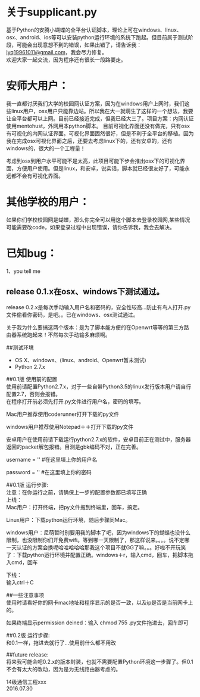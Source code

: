 # 关于supplicant.py
基于Python的安腾小蝴蝶的全平台认证脚本，理论上可在windows、linux、osx、android、ios等可以安装python运行环境的系统下跑起。但目前属于测试阶段，可能会出现意想不到的错误，如果出错了，请告诉我：lyq19961011@gmail.com，我会尽力修复。  
欢迎大家一起交流，因为程序还有很长一段路要走。

# 安师大用户：
我一直都讨厌我们大学的校园网认证方案，因为在windows用户上网时，我们这些linux用户，osx用户只能靠边站。所以我在大一就萌生了这样的一个想法，我要让全平台都可以上网。目前已经接近完成，但我已经大三了。项目方案：内网认证使用mentohust，外网用本python脚本。
目前可视化界面还没有做完，只有osx有可视化的内网认证界面。可视化界面固然很好，但是不利于全平台的移植。因为我在完成osx可视化界面之后，还要去考虑linux下的，还有安卓的，还有windows的，很大的一个工程量！

考虑到osx到用户水平可能不是太高，此项目可能下步会推出osx下的可视化界面，方便用户使用。但是linux，和安卓，说实话，脚本就已经很友好了，可能永远都不会有可视化界面。

# 其他学校的用户：
如果你们学校校园网是蝴蝶，那么你完全可以用这个脚本去登录校园网,某些情况可能需要改code，如果登录过程中出现错误，请你告诉我，我会去解决。

# 已知bug：
 1、you tell me

## release 0.1.x在osx、windows下测试通过。  
release 0.2.x是每次手动输入用户名和密码的，安全性较高...防止有鸟人打开.py文件偷看你密码，是吧。。已在windows、osx测试通过。
  
  关于我为什么要搞这两个版本：是为了脚本能方便的在Openwrt等等的第三方路由器系统跑起来！不然每次手动输多麻烦啊。

##测试环境
* OS X、windows、(linux、android、Openwrt暂未测试)
* Python 2.7.x


##0.1版 使用前的配置  
使用前请配置Python2.7.x，对于一些自带Python3.5的linux发行版本用户请自行配置2.7，否则会报错。  
在程序打开前必须先打开.py文件进行用户名，密码的填写。  

Mac用户推荐使用coderunner打开下载的py文件  

windows用户推荐使用Notepad＋＋打开下载的py文件  

安卓用户在使用前请下载运行python2.7.x的软件，安卓目前正在测试中，服务器返回的packet解包报错。目测是gbk编码不对，正在完善。


username = '' #在这里填上你的用户名

password = '' #在这里填上你的密码


##0.1版 运行步骤:  
注意：在你运行之前，请确保上一步的配置参数都已填写正确  
上线：  
Mac用户：打开终端，把py文件拖到终端里，回车，搞定。

Linux用户：下载python运行环境，随后步骤同Mac。

windows用户：尼萌暂时别要用我的脚本了吧，因为windows下的蝴蝶也没什么限制，也没限制你们开免费wifi。等到哪一天限制了，那这样说来。。。。说不定哪一天认证的方案会换呢哈哈哈哈哈那我这个项目不就GG了嘛。。。好啦不开玩笑了：下载python运行环境并配置正确。windows＋r，输入cmd，回车，把脚本拖入cmd，回车  

下线：  
输入ctrl＋C

##一些注意事项  
使用时请看好你的网卡mac地址和程序显示的是否一致，以及ip是否是当前网卡上的。  

如果终端显示permission deined：输入 chmod 755 .py文件拖进去，回车即可

##0.2版 运行步骤:  
和0.1一样，拖进去就行了...使用前什么都不用改

##future release:  
将来我可能会吧0.2.x的版本封装，也就不需要配置Python环境这一步骤了。但0.1不会有太大的改动，因为是为无线路由器考虑的。

  
  14级通信工程xxx   
    2016.07.30

